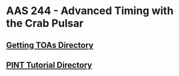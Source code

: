 # AAS 244 - Advanced Timing with the Crab Pulsar 
## [Getting TOAs Directory](https://github.com/samikris/AAS224-advancedtiming/tree/main/Getting-TOAs-Tutorial%20)
## [PINT Tutorial Directory](https://github.com/samikris/AAS224-advancedtiming/tree/main/PINT-tutorial)
